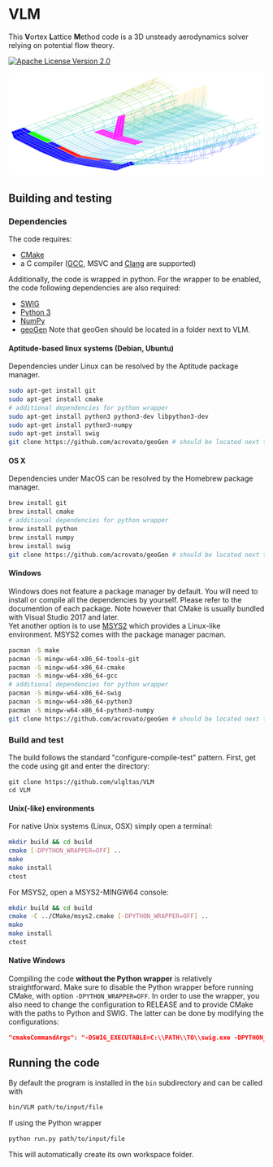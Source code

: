 # VLM
This **V**ortex **L**attice **M**ethod code is a 3D unsteady aerodynamics solver relying on potential flow theory.

[![Apache License Version 2.0](https://img.shields.io/badge/license-Apache_2.0-blue.svg)](LICENSE)

![](pics/title.png)

## Building and testing
### Dependencies
The code requires:
- [CMake](https://cmake.org/)
- a C compiler ([GCC](https://gcc.gnu.org/), MSVC and [Clang](https://clang.llvm.org/) are supported)

Additionally, the code is wrapped in python. For the wrapper to be enabled, the code following dependencies are also required:
- [SWIG](http://www.swig.org/)
- [Python 3](https://www.python.org/)
- [NumPy](https://numpy.org/)
- [geoGen](https://github.com/acrovato/geoGen)
Note that geoGen should be located in a folder next to VLM.

#### Aptitude-based linux systems (Debian, Ubuntu)
Dependencies under Linux can be resolved by the Aptitude package manager.
```bash
sudo apt-get install git
sudo apt-get install cmake
# additional dependencies for python wrapper
sudo apt-get install python3 python3-dev libpython3-dev
sudo apt-get install python3-numpy
sudo apt-get install swig
git clone https://github.com/acrovato/geoGen # should be located next to VLM
```

#### OS X
Dependencies under MacOS can be resolved by the Homebrew package manager.
```bash
brew install git
brew install cmake
# additional dependencies for python wrapper
brew install python
brew install numpy
brew install swig
git clone https://github.com/acrovato/geoGen # should be located next to VLM
```

#### Windows
Windows does not feature a package manager by default. You will need to install or compile all the dependencies by yourself. Please refer to the documention of each package. Note however that CMake is usually bundled with Visual Studio 2017 and later.  
Yet another option is to use [MSYS2](https://www.msys2.org/) which provides a Linux-like environment. MSYS2 comes with the package manager pacman.
```bash
pacman -S make
pacman -S mingw-w64-x86_64-tools-git
pacman -S mingw-w64-x86_64-cmake
pacman -S mingw-w64-x86_64-gcc
# additional dependencies for python wrapper
pacman -S mingw-w64-x86_64-swig
pacman -S mingw-w64-x86_64-python3
pacman -S mingw-w64-x86_64-python3-numpy
git clone https://github.com/acrovato/geoGen # should be located next to VLM
```

### Build and test
The build follows the standard "configure-compile-test" pattern.
First, get the code using git and enter the directory:
```
git clone https://github.com/ulgltas/VLM
cd VLM
```

#### Unix(-like) environments
For native Unix systems (Linux, OSX) simply open a terminal:
```bash
mkdir build && cd build
cmake [-DPYTHON_WRAPPER=OFF] ..
make
make install
ctest
```
For MSYS2, open a MSYS2-MINGW64 console:
```bash
mkdir build && cd build
cmake -C ../CMake/msys2.cmake [-DPYTHON_WRAPPER=OFF] ..
make
make install
ctest
```

#### Native Windows
Compiling the code **without the Python wrapper** is relatively straightforward. Make sure to disable the Python wrapper before running CMake, with option `-DPYTHON_WRAPPER=OFF`.
In order to use the wrapper, you also need to change the configuration to RELEASE and to provide CMake with the paths to Python and SWIG. The latter can be done by modifying the configurations:
```json
"cmakeCommandArgs": "-DSWIG_EXECUTABLE=C:\\PATH\\TO\\swig.exe -DPYTHON_EXECUTABLE=C:\\PATH\\TO\\python.exe"
```

## Running the code
By default the program is installed in the `bin` subdirectory and can be called with
```bash
bin/VLM path/to/input/file
```
If using the Python wrapper
```bash
python run.py path/to/input/file
```
This will automatically create its own workspace folder.

